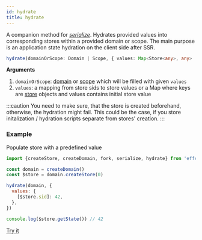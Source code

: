 ```yaml
---
id: hydrate
title: hydrate
---
```


A companion method for [_serialize_](serialize). Hydrates provided values into corresponding stores within a provided domain or scope. The main purpose is an application state hydration on the client side after SSR.

```ts
hydrate(domainOrScope: Domain | Scope, { values: Map<Store<any>, any> | {[sid: string]: any} }): void
```

**Arguments**

1. `domainOrScope`: [domain](./Domain.md) or [scope](./Scope.md) which will be filled with given `values`
2. `values`: a mapping from store sids to store values or a Map where keys are [store](Store.md) objects and values contains initial store value

:::caution
You need to make sure, that the store is created beforehand, otherwise, the hydration might fail. This could be the case, if you store initalization / hydration scripts separate from stores' creation.
:::

### Example

Populate store with a predefined value

```js
import {createStore, createDomain, fork, serialize, hydrate} from 'effector'

const domain = createDomain()
const $store = domain.createStore(0)

hydrate(domain, {
  values: {
    [$store.sid]: 42,
  },
})

console.log($store.getState()) // 42
```

[Try it](https://share.effector.dev/zZoQ5Ewm)
